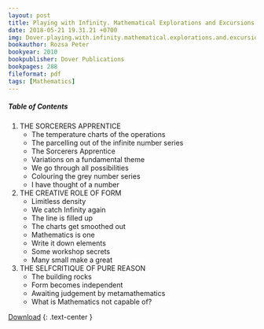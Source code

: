 ```yaml
---
layout: post
title: Playing with Infinity. Mathematical Explorations and Excursions
date: 2018-05-21 19.31.21 +0700
img: Dover.playing.with.infinity.mathematical.explorations.and.excursions.9780486232652.jpg
bookauthor: Rozsa Peter
bookyear: 2010
bookpublisher: Dover Publications
bookpages: 288
fileformat: pdf
tags: [Mathematics]
---
```

##### Table of Contents
1. THE SORCERERS APPRENTICE
   * The temperature charts of the operations
   * The parcelling out of the infinite number series
   * The Sorcerers Apprentice
   * Variations on a fundamental theme
   * We go through all possibilities
   * Colouring the grey number series
   * I have thought of a number
2. THE CREATIVE ROLE OF FORM
   * Limitless density
   * We catch Infinity again
   * The line is filled up
   * The charts get smoothed out
   * Mathematics is one
   * Write it down elements
   * Some workshop secrets
   * Many small make a great
3. THE SELFCRITIQUE OF PURE REASON
   * The building rocks
   * Form becomes independent
   * Awaiting judgement by metamathematics
   * What is Mathematics not capable of?

<a href="http://linkshrink.net/7Gtk9C" rel="nofollow" target="_blank" class="buttonDownload">Download</a>
{: .text-center }
